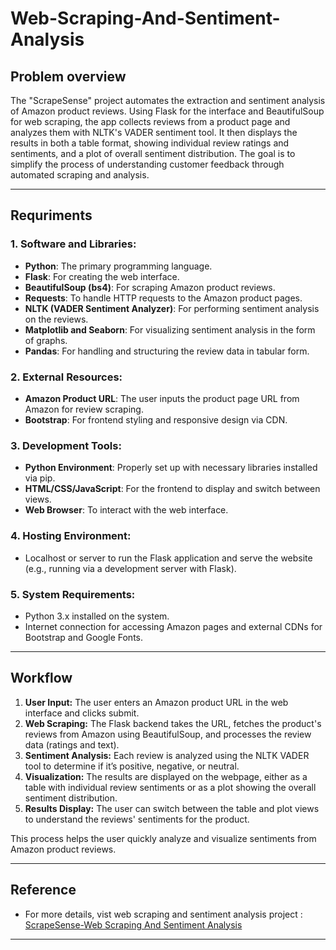 # Web-Scraping-And-Sentiment-Analysis

## Problem overview
The "ScrapeSense" project automates the extraction and sentiment analysis of Amazon product reviews. Using Flask for the interface and BeautifulSoup for web scraping, the app collects reviews from a product page and analyzes them with NLTK's VADER sentiment tool. It then displays the results in both a table format, showing individual review ratings and sentiments, and a plot of overall sentiment distribution. The goal is to simplify the process of understanding customer feedback through automated scraping and analysis.
___
## Requriments
### **1. Software and Libraries:**
- **Python**: The primary programming language.
- **Flask**: For creating the web interface.
- **BeautifulSoup (bs4)**: For scraping Amazon product reviews.
- **Requests**: To handle HTTP requests to the Amazon product pages.
- **NLTK (VADER Sentiment Analyzer)**: For performing sentiment analysis on the reviews.
- **Matplotlib and Seaborn**: For visualizing sentiment analysis in the form of graphs.
- **Pandas**: For handling and structuring the review data in tabular form.

### **2. External Resources:**
- **Amazon Product URL**: The user inputs the product page URL from Amazon for review scraping.
- **Bootstrap**: For frontend styling and responsive design via CDN.

### **3. Development Tools:**
- **Python Environment**: Properly set up with necessary libraries installed via pip.
- **HTML/CSS/JavaScript**: For the frontend to display and switch between views.
- **Web Browser**: To interact with the web interface.
  
### **4. Hosting Environment:**
- Localhost or server to run the Flask application and serve the website (e.g., running via a development server with Flask).

### **5. System Requirements:**
- Python 3.x installed on the system.
- Internet connection for accessing Amazon pages and external CDNs for Bootstrap and Google Fonts.
___
## Workflow
1. **User Input:** The user enters an Amazon product URL in the web interface and clicks submit.
2. **Web Scraping:** The Flask backend takes the URL, fetches the product's reviews from Amazon using BeautifulSoup, and processes the review data (ratings and text).
3. **Sentiment Analysis:** Each review is analyzed using the NLTK VADER tool to determine if it’s positive, negative, or neutral.
4. **Visualization:** The results are displayed on the webpage, either as a table with individual review sentiments or as a plot showing the overall sentiment distribution.
5. **Results Display:** The user can switch between the table and plot views to understand the reviews' sentiments for the product.

This process helps the user quickly analyze and visualize sentiments from Amazon product reviews.
___
## Reference
- For more details, vist web scraping and sentiment analysis project : [ScrapeSense-Web Scraping And Sentiment Analysis](https://github.com/dt-murali/Web-Scraping-And-Sentiment-Analysis)
___

